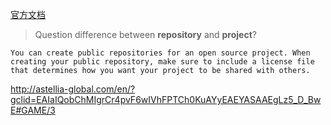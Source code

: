 [官方文档](https://docs.github.com/en/github)
 
> Question difference between **repository** and **project**?
````
You can create public repositories for an open source project. When creating your public repository, make sure to include a license file that determines how you want your project to be shared with others. 
````




http://astellia-global.com/en/?gclid=EAIaIQobChMIgrCr4pvF6wIVhFPTCh0KuAYyEAEYASAAEgLz5_D_BwE#GAME/3
